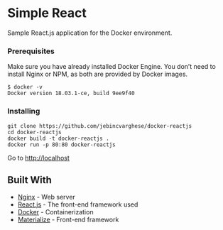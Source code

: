 # Simple React

Sample React.js application for the Docker environment.


### Prerequisites

Make sure you have already installed Docker Engine.
You don’t need to install Nginx or NPM, as both are provided by Docker images.

```
$ docker -v
Docker version 18.03.1-ce, build 9ee9f40
```


### Installing

```
git clone https://github.com/jebincvarghese/docker-reactjs
cd docker-reactjs
docker build -t docker-reactjs .
docker run -p 80:80 docker-reactjs

```
Go to [http://localhost](http://localhost)


## Built With

* [Nginx](https://nginx.org/en/) - Web server
* [React.js](https://reactjs.org/) - The front-end framework used
* [Docker](https://www.docker.com/) - Containerization
* [Materialize](https://materializecss.com/) - Front-end framework





